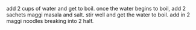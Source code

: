 add 2 cups of water and get to boil. once the water begins to boil, add 2 sachets maggi masala and salt. stir well and get the water to boil. add in 2 maggi noodles breaking into 2 half.
